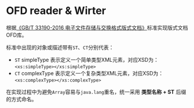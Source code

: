 # OFD reader & Wirter

根据[《GB/T 33190-2016 电子文件存储与交换格式版式文档》](./GBT_33190-2016_电子文件存储与交换格式版式文档.pdf)标准实现版式文档OFD库。


标准中出现的对象或描述带有`ST`、`CT`分别代表：
 
- `ST` simpleType 表示定义一个简单类型XML元素，对应XSD为：`<xs:simpleType></xs:simpleType>`
- `CT` complexType 表示定义一个复杂类型XML元素，对应XSD为：`<xs:complexType></xs:complexType>`

在实现过程中为避免`Array`容易与`java.lang`重名，统一采用 **类型名称 + ST** 后缀的方式命名。
